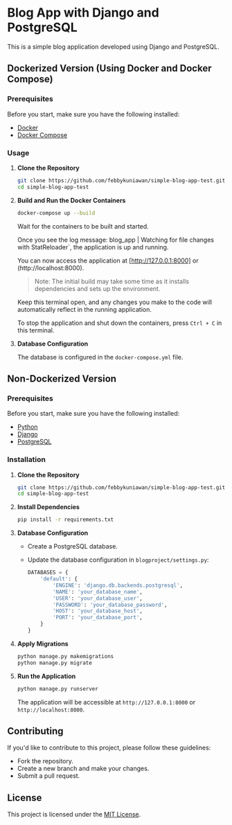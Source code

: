 # Blog App with Django and PostgreSQL

This is a simple blog application developed using Django and PostgreSQL.

## Dockerized Version (Using Docker and Docker Compose)

### Prerequisites

Before you start, make sure you have the following installed:
- [Docker](https://docs.docker.com/get-docker/)
- [Docker Compose](https://docs.docker.com/compose/install/)

### Usage

1. **Clone the Repository**

    ```bash
    git clone https://github.com/febbykuniawan/simple-blog-app-test.git 
    cd simple-blog-app-test
    ```

2. **Build and Run the Docker Containers**

    ```bash
    docker-compose up --build
    ```

    Wait for the containers to be built and started.
   
    Once you see the log message:
    blog_app | Watching for file changes with StatReloader`,
    the application is up and running.

    You can now access the application at [http://127.0.0.1:8000] or (http://localhost:8000).

    > Note: The initial build may take some time as it installs dependencies and sets up the environment.

    Keep this terminal open, and any changes you make to the code will automatically reflect in the running application.

    To stop the application and shut down the containers, press `Ctrl + C` in this terminal.

4. **Database Configuration**

    The database is configured in the `docker-compose.yml` file.



## Non-Dockerized Version

### Prerequisites

Before you start, make sure you have the following installed:
- [Python](https://www.python.org/downloads/)
- [Django](https://www.djangoproject.com/)
- [PostgreSQL](https://www.postgresql.org/download/)

### Installation

1. **Clone the Repository**

    ```bash
    git clone https://github.com/febbykuniawan/simple-blog-app-test.git
    cd simple-blog-app-test
    ```

2. **Install Dependencies**

    ```bash
    pip install -r requirements.txt
    ```

3. **Database Configuration**

    - Create a PostgreSQL database.
    - Update the database configuration in `blogproject/settings.py`:

        ```python
        DATABASES = {
            'default': {
                'ENGINE': 'django.db.backends.postgresql',
                'NAME': 'your_database_name',
                'USER': 'your_database_user',
                'PASSWORD': 'your_database_password',
                'HOST': 'your_database_host',
                'PORT': 'your_database_port',
            }
        }
        ```

4. **Apply Migrations**

    ```bash
    python manage.py makemigrations
    python manage.py migrate
    ```

5. **Run the Application**

    ```bash
    python manage.py runserver
    ```

    The application will be accessible at `http://127.0.0.1:8000` or `http://localhost:8000`.

## Contributing

If you'd like to contribute to this project, please follow these guidelines:
- Fork the repository.
- Create a new branch and make your changes.
- Submit a pull request.

## License

This project is licensed under the [MIT License](LICENSE).
